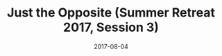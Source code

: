 ---
title: "Just the Opposite (Summer Retreat 2017, Session 3)"
speaker: "Dan Low"
date: "2017-08-04"
sermonUrl: "//35.190.93.184/sermons/20170804_Evening.mp3"
---